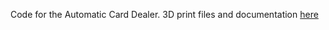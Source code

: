 Code for the Automatic Card Dealer.
3D print files and documentation [here](https://makerworld.com/en/models/1402240-automatic-card-dealer#profileId-1454384)
